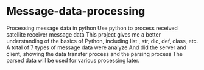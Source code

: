 # Message-data-processing
Processing message data in python
Use python to process received satellite receiver message data
This project gives me a better understanding of the basics of Python, including list
, str, dic, def, class, etc.
A total of 7 types of message data were analyze
And did the server and client, showing the data transfer process and the parsing process
The parsed data will be used for various processing later.
